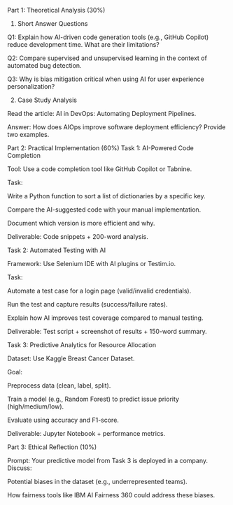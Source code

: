 Part 1: Theoretical Analysis (30%)
1. Short Answer Questions

Q1: Explain how AI-driven code generation tools (e.g., GitHub Copilot) reduce development time. What are their limitations?

Q2: Compare supervised and unsupervised learning in the context of automated bug detection.

Q3: Why is bias mitigation critical when using AI for user experience personalization?

2. Case Study Analysis

Read the article: AI in DevOps: Automating Deployment Pipelines.

Answer: How does AIOps improve software deployment efficiency? Provide two examples.

Part 2: Practical Implementation (60%)
Task 1: AI-Powered Code Completion

Tool: Use a code completion tool like GitHub Copilot or Tabnine.

Task:

Write a Python function to sort a list of dictionaries by a specific key.

Compare the AI-suggested code with your manual implementation.

Document which version is more efficient and why.

Deliverable: Code snippets + 200-word analysis.

Task 2: Automated Testing with AI

Framework: Use Selenium IDE with AI plugins or Testim.io.

Task:

Automate a test case for a login page (valid/invalid credentials).

Run the test and capture results (success/failure rates).

Explain how AI improves test coverage compared to manual testing.

Deliverable: Test script + screenshot of results + 150-word summary.

Task 3: Predictive Analytics for Resource Allocation

Dataset: Use Kaggle Breast Cancer Dataset.

Goal:

Preprocess data (clean, label, split).

Train a model (e.g., Random Forest) to predict issue priority (high/medium/low).

Evaluate using accuracy and F1-score.

Deliverable: Jupyter Notebook + performance metrics.

Part 3: Ethical Reflection (10%)

Prompt: Your predictive model from Task 3 is deployed in a company. Discuss:

Potential biases in the dataset (e.g., underrepresented teams).

How fairness tools like IBM AI Fairness 360 could address these biases.
